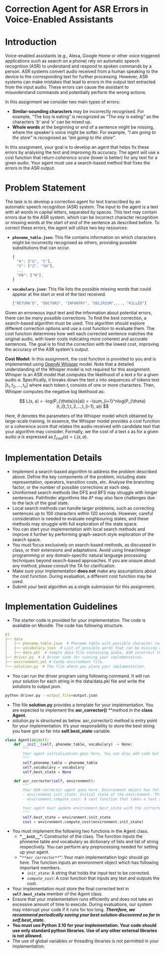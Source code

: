 # Correction Agent for ASR Errors in Voice-Enabled Assistants

# Introduction

Voice-enabled assistants (e.g., Alexa, Google Home or other voice triggered applications such as search on a phone) rely on automatic speech recognition (ASR) to understand and respond to spoken commands by a person. ASR systems convert audio received from a human speaking to the device to the corresponding text for further processing.  However, ASR systems can make mistakes that lead to errors in the output text extracted from the input audio. These errors can cause the assistant to misunderstand commands and potentially perform the wrong actions.  

In this assignment we consider two main types of errors:

- **Similar-sounding characters** may be incorrectly recognised. For example, “The boy is eating” is recognized as *“The eoy is eating”* as the characters *'b'* and *'e'* can be mixed up.
- **Whole words** at the beginning or end of a sentence might be missing, where the speaker's voice might be softer. For example, *"I am going to the store”* is recognised as *“am going to the store”.*

In this assignment, your goal is to develop an agent that helps fix these errors by analysing the text and improving its accuracy. The agent will use a cost function that return *coherence score* (lower is better) for any text for a given audio. Your agent must use a search-based method that fixes the errors in the ASR output.

# Problem Statement

The task is to develop a correction agent for text transcribed by an automatic speech recognition (ASR) system. The input to the agent is a text with all words in capital letters, separated by spaces. This text may contain errors due to the ASR system, which can be incorrect character recognition or missing words at the start of end of the sentence as described before. To correct these errors, the agent will utilize two key resources:

- **`phoneme_table.json`:** This file contains information on which characters might be incorrectly recognised as others, providing possible substitutions that can occur.
    
    ```jsx
    {
      "K": ["G", "C"],
      "S": ["Z", "SH"],
      ...
      "KN": ["N"],
    }
    ```
    
- **`vocabulary.json`:** This file lists the possible missing words that could appear at the start or end of the text received.
    
    ```jsx
    ["RETURN'D", "DOCTORS", "INFANTRY", "DELIRIUM",..., "KILLED"]
    ```
    

Given an erroneous input text and the information about potential errors, there can be many possible corrections. To find the best correction, a search-based algorithm must be used. This algorithm should explore different correction options and use a cost function to evaluate them. The cost function determines how well each corrected sentence matches the original audio, with lower costs indicating more coherent and accurate sentences. The goal is to find the correction with the lowest cost, improving the accuracy of the ASR system's output.

**Cost Model:** In this assignment, the cost function is provided to you and is implemented using [OpenAI Whisper](https://github.com/openai/whisper) model. Note that a detailed understanding of the Whisper model is not required for this assignment. Whisper is an ASR model that computes the likelihood of a text $s$ for a given audio $a$. Specifically, it breaks down the text $s$ into sequences of tokens text $[t_1, t_2,...,t_n]$ where each token $t_i$ consists of one or more characters. Then, Whisper computes the negative log likelihood as:

$$
L(s, a) = -log(P_{\theta}(s|a)) = -\sum_{i=1}^nlog(P_{\theta}(t_i|t_1,t_2,...,t_{i-1}, a))
$$

Here, $\theta$ denotes the parameters of the Whisper model which obtained by large-scale training. In essence, the Whisper model provides a cost function or a coherence score that relates the audio received with candidate text that your algorithm may consider. Formally, we the cost of a text $s$ as for a given audio $a$ is expressed as $f_{cost}(s) = L(s,a)$. 

# Implementation Details

- Implement a search-based algorithm to address the problem described above. Define the key components of the problem, including state representation, operators, transition costs, etc. Analyse the branching factor, or the number of possible corrections at each step.
- Uninformed search methods like DFS and BFS may struggle with longer sentences. Pathfinder algorithms like A* may also face challenges due to the lack of the goal state.
- Local search methods can handle larger problems, such as correcting sentences up to 100 characters within 120 seconds. However, careful consideration is needed to evaluate neighbouring states, and these methods may struggle with full exploration of the state space.
- You can start your implementation with local search methods and improve it further by performing graph-search style exploration of the search space.
- You must focus exclusively on search-based methods, as discussed in class, or their extensions and adaptations. Avoid using linear/integer programming or any domain-specific natural language processing techniques beyond search-based approaches. If you are unsure about any method, please consult the TA for clarification.
- Make sure your implementation **does not** make any assumptions about the cost function. During evaluation, a different cost function may be used.
- Submit your best algorithm as a single submission for this assignment.

# Implementation Guidelines

- The starter code is provided for your implementation. The code is available on Moodle. The code has following structure.

```yaml
A1
├── data
│   ├── phoneme_table.json  # Phoneme table with possible character recognistion errors.
│   ├── vocabulary.json  # List of possible words that can be missing at the beginning/end/both of the text.
│   ├── data.pkl  # Sample data file containing audio, ASR incorrect text and corrected text.
├── driver.py  # A driver code for running your implementation.
├── environment.yml # Conda environment file.
└── solution.py  # The file where you place your implementation.
```

- You can run the driver program using following command. It will run your solution for each string in the data/data.pkl file and write the solutions to output.json.

```bash
python driver.py --output_file=output.json
```

- The file **solution.py** provides a template for your implementation. You are expected to implement the **asr_corrector()** **method in the **class Agent**.
- solution.py is structured as below. asr_corrector() method is entry point for your implementation. It’s your responsibility to store the best string you have got so far into **self.best_state** variable.

```python
class Agent(object):
    def __init__(self, phoneme_table, vocabulary) -> None:
        """
        Your agent initialization goes here. You can also add code but don't remove the existing code.
        """
        self.phoneme_table = phoneme_table
        self.vocabulary = vocabulary
        self.best_state = None

    def asr_corrector(self, environment):
        """
        Your ASR corrector agent goes here. Environment object has following important members.
        - environment.init_state: Initial state of the environment. This is the text that needs to be corrected.
        - environment.compute_cost: A cost function that takes a text and returns a cost. E.g., environment.compute_cost("hello") -> 0.5

        Your agent must update environment.best_state with the corrected text discovered so far.
        """
        self.best_state = environment.init_state
        cost = environment.compute_cost(environment.init_state)
```

- You must implement the following two functions in the Agent class.
    - **`“__init__”`:** Constructor of the class. The function inputs the phoneme table and vocabulary as dictionary of lists and list of string respectively. You can perform any preprocessing needed for setting up your agent.
    - `“**asr_corrector**”`: Your main implementation logic should go here. The function inputs an environment object which has following important members.
        - `init_state`: A string that holds the input text to be corrected.
        - `compute_cost`: A cost function that inputs any text and outputs the cost.
- Your implementation must store the final corrected text in **`self.best_state`** member of the Agent class.
- Ensure that your implementation runs efficiently and does not take an excessive amount of time to execute. During evaluations, our system may interrupt your code if it runs for too long. ***Therefore, we recommend periodically saving your best solution discovered so far in self.best_state.***
- **You must use Python 3.10 for your implementation. Your code should use only standard python libraries. Use of any other external libraries is not allowed.**
- The use of global variables or threading libraries is not permitted in your implementation.
